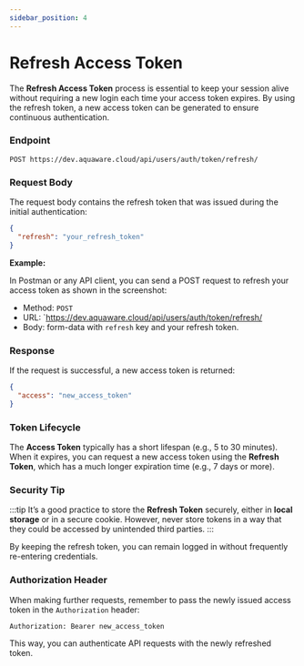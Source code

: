```yaml
---
sidebar_position: 4
---
```


# Refresh Access Token

The **Refresh Access Token** process is essential to keep your session alive without requiring a new login each time your access token expires. By using the refresh token, a new access token can be generated to ensure continuous authentication.

### Endpoint

```
POST https://dev.aquaware.cloud/api/users/auth/token/refresh/
```

### Request Body

The request body contains the refresh token that was issued during the initial authentication:

```json
{
  "refresh": "your_refresh_token"
}
```

**Example:**

In Postman or any API client, you can send a POST request to refresh your access token as shown in the screenshot:

- Method: `POST`
- URL: `https://dev.aquaware.cloud/api/users/auth/token/refresh/
- Body: form-data with `refresh` key and your refresh token.

### Response

If the request is successful, a new access token is returned:

```json
{
  "access": "new_access_token"
}
```

### Token Lifecycle

The **Access Token** typically has a short lifespan (e.g., 5 to 30 minutes). When it expires, you can request a new access token using the **Refresh Token**, which has a much longer expiration time (e.g., 7 days or more).

### Security Tip

:::tip
It’s a good practice to store the **Refresh Token** securely, either in **local storage** or in a secure cookie. However, never store tokens in a way that they could be accessed by unintended third parties.
:::

By keeping the refresh token, you can remain logged in without frequently re-entering credentials.

### Authorization Header

When making further requests, remember to pass the newly issued access token in the `Authorization` header:

```
Authorization: Bearer new_access_token
```

This way, you can authenticate API requests with the newly refreshed token.
